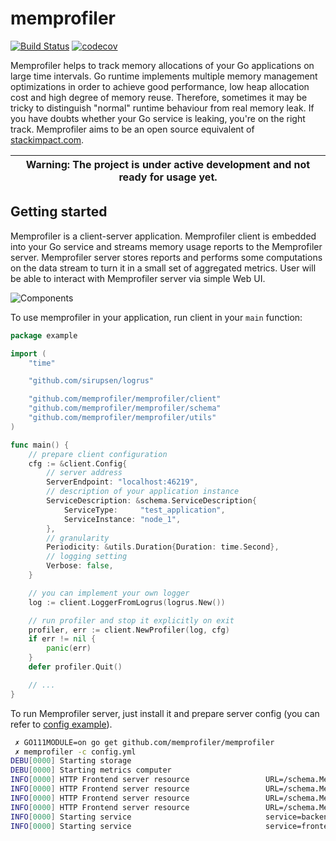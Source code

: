 # memprofiler
[![Build Status](https://travis-ci.org/memprofiler/memprofiler.svg?branch=master)](https://travis-ci.org/memprofiler/memprofiler)
[![codecov](https://codecov.io/gh/memprofiler/memprofiler/branch/master/graph/badge.svg)](https://codecov.io/gh/memprofiler/memprofiler)

Memprofiler helps to track memory allocations of your Go applications on 
large time intervals. Go runtime implements multiple memory management 
optimizations in order to achieve good performance, low heap allocation 
cost and high degree of memory reuse. Therefore, sometimes it may be 
tricky to distinguish "normal" runtime behaviour from real memory leak.
If you have doubts whether your Go service is leaking, you're on the right
track. Memprofiler aims to be an open source equivalent of 
[stackimpact.com](https://stackimpact.com/). 

| Warning: The project is under active development and not ready for usage yet. |
| --- |

## Getting started

Memprofiler is a client-server application. Memprofiler client is embedded 
into your Go service and streams memory usage reports to the Memprofiler server. 
Memprofiler server stores reports and performs some computations on the 
data stream to turn it in a small set of aggregated metrics. 
User will be able to interact with Memprofiler server via simple Web UI.

![Components](https://i.ibb.co/Czp9JdH/0ef08a39ffbe10ca7279b04c6eedc4b0-full.png)

To use memprofiler in your application, run client in your `main` function:

```go
package example

import (
	"time"

	"github.com/sirupsen/logrus"

	"github.com/memprofiler/memprofiler/client"
	"github.com/memprofiler/memprofiler/schema"
	"github.com/memprofiler/memprofiler/utils"
)

func main() {
	// prepare client configuration
	cfg := &client.Config{
		// server address
		ServerEndpoint: "localhost:46219",
		// description of your application instance
		ServiceDescription: &schema.ServiceDescription{
			ServiceType:     "test_application",
			ServiceInstance: "node_1",
		},
		// granularity
		Periodicity: &utils.Duration{Duration: time.Second},
		// logging setting
		Verbose: false,
	}

	// you can implement your own logger
	log := client.LoggerFromLogrus(logrus.New())

	// run profiler and stop it explicitly on exit
	profiler, err := client.NewProfiler(log, cfg)
	if err != nil {
		panic(err)
	}
	defer profiler.Quit()

	// ...
}

```

To run Memprofiler server, just install it and prepare server config 
(you can refer to [config example](https://github.com/memprofiler/memprofiler/blob/master/server/config/example.yml)).

```bash
 ✗ GO111MODULE=on go get github.com/memprofiler/memprofiler
 ✗ memprofiler -c config.yml 
DEBU[0000] Starting storage                             
DEBU[0000] Starting metrics computer                    
INFO[0000] HTTP Frontend server resource                 URL=/schema.MemprofilerFrontend/GetSessions subsystem=frontend
INFO[0000] HTTP Frontend server resource                 URL=/schema.MemprofilerFrontend/GetServices subsystem=frontend
INFO[0000] HTTP Frontend server resource                 URL=/schema.MemprofilerFrontend/GetInstances subsystem=frontend
INFO[0000] HTTP Frontend server resource                 URL=/schema.MemprofilerFrontend/SubscribeForSession subsystem=frontend
INFO[0000] Starting service                              service=backend
INFO[0000] Starting service                              service=frontend

```
